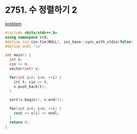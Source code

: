 # 2751. 수 정렬하기 2

[problem](https://www.acmicpc.net/problem/2751)

```cpp
#include <bits/stdc++.h> 
using namespace std;
#define ios cin.tie(NULL), ios_base::sync_with_stdio(false)
#define endl '\n'

int main() {
  int n;
  cin >> n;
  vector<int> v;

  for(int i=0; i<n; ++i) {
    int t; cin >> t;
    v.push_back(t);
  }

  sort(v.begin(), v.end());

  for(int i=0; i<n; ++i) {
    cout << v[i] << endl;
  }
  return 0;
}
```
